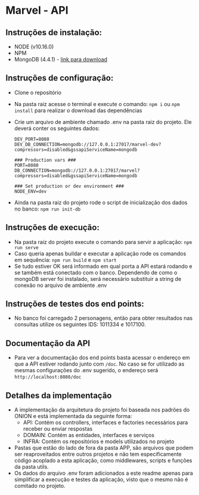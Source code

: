 # Marvel - API

## Instruções de instalação:

* NODE (v10.16.0)
* NPM
* MongoDB (4.4.1) - [link para download](https://www.mongodb.com/try/download/community)

## Instruções de configuração:

* Clone o repositório
* Na pasta raiz acesse o terminal e execute o comando:
 `npm i` ou `npm install` para realizar o download das dependências
* Crie um arquivo de ambiente chamado .env na pasta raiz do projeto. Ele deverá conter os seguintes dados:

  ```### Development vars ###
  DEV_PORT=8080
  DEV_DB_CONNECTION=mongodb://127.0.0.1:27017/marvel-dev?compressors=disabled&gssapiServiceName=mongodb

  ### Production vars ###
  PORT=8080
  DB_CONNECTION=mongodb://127.0.0.1:27017/marvel?compressors=disabled&gssapiServiceName=mongodb

  ### Set production or dev environment ###
  NODE_ENV=dev
  ```
* Ainda na pasta raiz do projeto rode o script de inicialização dos dados no banco: `npm run init-db`

## Instruções de execução:

* Na pasta raiz do projeto execute o comando para servir a aplicação: `npm run serve`
* Caso queria apenas buildar e executar a aplicação rode os comandos em sequência: `npm run build` e `npm start`
* Se tudo estiver OK será informado em qual porta a API estará rodando e se também está conectado com o banco. Dependendo de como o mongoDB server foi instalado, será necessário substituir a string de conexão no arquivo de ambiente .env

## Instruções de testes dos end points:

* No banco foi carregado 2 personagens, então para obter resultados nas consultas utilize os seguintes IDS: 1011334 e 1017100.

## Documentação da API

* Para ver a documentação dos end points basta acessar o endereço em que a API estiver rodando junto com `/doc`.
No caso se for utilizado as mesmas configurações do .env sugerido, o endereço será `http://localhost:8080/doc`

## Detalhes da implementação

* A implementação da arquitetura do projeto foi baseada nos padrões do ONION e está implementada da seguinte forma:
  * API: Contém os controllers, interfaces e factories necessários para receber ou enviar respostas
  * DOMAIN: Contém as entidades, interfaces e serviços
  * INFRA: Contém os repositórios e models utilizados no projeto
* Pastas que estão do lado de fora da pasta APP, são arquivos que podem ser reaproveitados entre outros projetos e não tem especificamente código acoplado a esta aplicação, como middlewares, scripts e funções da pasta utils.
* Os dados do arquivo .env foram adicionados a este readme apenas para simplificar a execução e testes da aplicação, visto que o mesmo não é comitado no projeto.
